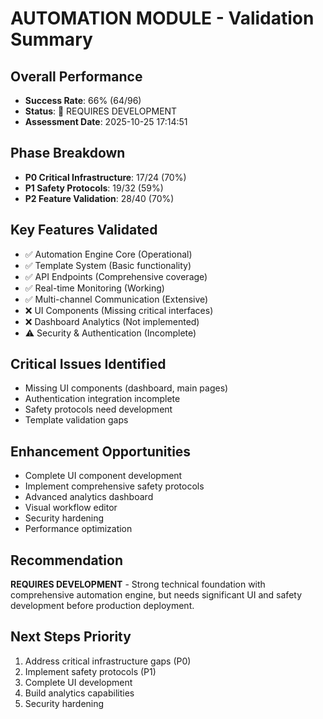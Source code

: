 # AUTOMATION MODULE - Validation Summary

## Overall Performance
- **Success Rate**: 66% (64/96)
- **Status**: 🔧 REQUIRES DEVELOPMENT
- **Assessment Date**: 2025-10-25 17:14:51

## Phase Breakdown
- **P0 Critical Infrastructure**: 17/24 (70%)
- **P1 Safety Protocols**: 19/32 (59%)
- **P2 Feature Validation**: 28/40 (70%)

## Key Features Validated
- ✅ Automation Engine Core (Operational)
- ✅ Template System (Basic functionality)
- ✅ API Endpoints (Comprehensive coverage)
- ✅ Real-time Monitoring (Working)
- ✅ Multi-channel Communication (Extensive)
- ❌ UI Components (Missing critical interfaces)
- ❌ Dashboard Analytics (Not implemented)
- ⚠️  Security & Authentication (Incomplete)

## Critical Issues Identified
- Missing UI components (dashboard, main pages)
- Authentication integration incomplete
- Safety protocols need development
- Template validation gaps

## Enhancement Opportunities
- Complete UI component development
- Implement comprehensive safety protocols
- Advanced analytics dashboard
- Visual workflow editor
- Security hardening
- Performance optimization

## Recommendation
**REQUIRES DEVELOPMENT** - Strong technical foundation with comprehensive automation engine, but needs significant UI and safety development before production deployment.

## Next Steps Priority
1. Address critical infrastructure gaps (P0)
2. Implement safety protocols (P1)
3. Complete UI development
4. Build analytics capabilities
5. Security hardening
